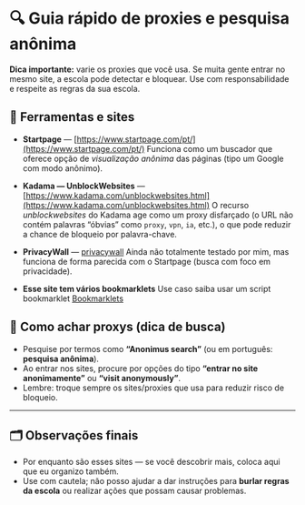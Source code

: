 

# 🔍 Guia rápido de proxies e pesquisa anônima

**Dica importante:** varie os proxies que você usa. Se muita gente entrar no mesmo site, a escola pode detectar e bloquear. Use com responsabilidade e respeite as regras da sua escola.

## 🔗 Ferramentas e sites

* **Startpage** — [https://www.startpage.com/pt/](https://www.startpage.com/pt/)
  Funciona como um buscador que oferece opção de *visualização anônima* das páginas (tipo um Google com modo anônimo).

* **Kadama — UnblockWebsites** — [https://www.kadama.com/unblockwebsites.html](https://www.kadama.com/unblockwebsites.html)
  O recurso *unblockwebsites* do Kadama age como um proxy disfarçado (o URL não contém palavras “óbvias” como `proxy`, `vpn`, `ia`, etc.), o que pode reduzir a chance de bloqueio por palavra-chave.

* **PrivacyWall** — [privacywall](https://www.privacywall.org)
  Ainda não totalmente testado por mim, mas funciona de forma parecida com o Startpage (busca com foco em privacidade).
* **Esse site tem vários bookmarklets**
  Use caso saiba usar um script bookmarklet
  [Bookmarklets](https://sites.google.com/view/universalunblocking/home?authuser=0)



## 🧭 Como achar proxys (dica de busca)

* Pesquise por termos como **“Anonimus search”** (ou em português: **pesquisa anônima**).
* Ao entrar nos sites, procure por opções do tipo **“entrar no site anonimamente”** ou **“visit anonymously”**.
* Lembre: troque sempre os sites/proxies que usa para reduzir risco de bloqueio.



---

## 🗂️ Observações finais

* Por enquanto são esses sites — se você descobrir mais, coloca aqui que eu organizo também.
* Use com cautela; não posso ajudar a dar instruções para **burlar regras da escola** ou realizar ações que possam causar problemas.

